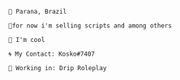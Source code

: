 
    📍 Parana, Brazil

    🔭for now i'm selling scripts and among others

    💬 I'm cool

    🌀 My Contact: Kosko#7407

    📰 Working in: Drip Roleplay
